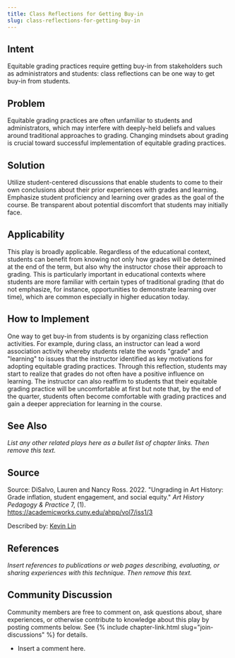 ```yaml
---
title: Class Reflections for Getting Buy-in
slug: class-reflections-for-getting-buy-in
---
```

## Intent

Equitable grading practices require getting buy-in from stakeholders such as administrators and students: class reflections can be one way to get buy-in from students.

## Problem

Equitable grading practices are often unfamiliar to students and administrators, which may interfere with deeply-held beliefs and values around traditional approaches to grading. Changing mindsets about grading is crucial toward successful implementation of equitable grading practices.

## Solution

Utilize student-centered discussions that enable students to come to their own conclusions about their prior experiences with grades and learning. Emphasize student proficiency and learning over grades as the goal of the course. Be transparent about potential discomfort that students may initially face.

## Applicability

This play is broadly applicable. Regardless of the educational context, students can benefit from knowing not only how grades will be determined at the end of the term, but also why the instructor chose their approach to grading. This is particularly important in educational contexts where students are more familiar with certain types of traditional grading (that do not emphasize, for instance, opportunities to demonstrate learning over time), which are common especially in higher education today.

## How to Implement

One way to get buy-in from students is by organizing class reflection activities. For example, during class, an instructor can lead a word association activity whereby students relate the words "grade" and "learning" to issues that the instructor identified as key motivations for adopting equitable grading practices. Through this reflection, students may start to realize that grades do not often have a positive influence on learning. The instructor can also reaffirm to students that their equitable grading practice will be uncomfortable at first but note that, by the end of the quarter, students often become comfortable with grading practices and gain a deeper appreciation for learning in the course.

## See Also

_List any other related plays here as a bullet list of chapter links.
Then remove this text._

## Source

Source: DiSalvo, Lauren and Nancy Ross. 2022. "Ungrading in Art History: Grade inflation, student engagement, and social equity." _Art History Pedagogy & Practice_ 7, (1). <https://academicworks.cuny.edu/ahpp/vol7/iss1/3>

Described by: [Kevin Lin](https://kevinl.info/)

## References

_Insert references to publications or web pages describing, evaluating, or
sharing experiences with this technique. Then remove this text._

## Community Discussion

Community members are free to comment on, ask questions about, share
experiences, or otherwise contribute to knowledge about this play by
posting comments below.
See {% include chapter-link.html slug="join-discussions" %} for details.

* Insert a comment here.

